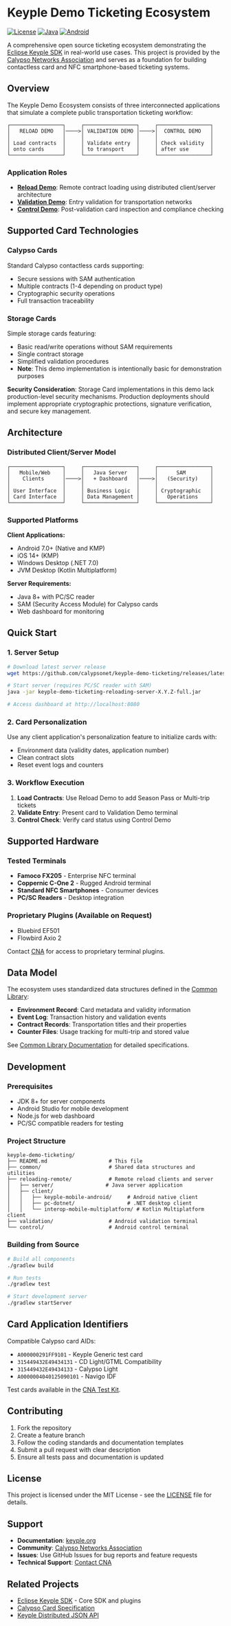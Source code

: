 # Keyple Demo Ticketing Ecosystem

[![License](https://img.shields.io/badge/license-MIT-blue.svg)](LICENSE)
[![Java](https://img.shields.io/badge/java-8%2B-orange.svg)](https://openjdk.java.net/)
[![Android](https://img.shields.io/badge/android-7.0%2B-green.svg)](https://developer.android.com/)

A comprehensive open source ticketing ecosystem demonstrating the [Eclipse Keyple SDK](https://keyple.org) in real-world use cases. This project is provided by the [Calypso Networks Association](https://calypsonet.org) and serves as a foundation for building contactless card and NFC smartphone-based ticketing systems.

## Overview

The Keyple Demo Ecosystem consists of three interconnected applications that simulate a complete public transportation ticketing workflow:

```
┌─────────────────┐     ┌─────────────────┐     ┌─────────────────┐
│   RELOAD DEMO   │────>│ VALIDATION DEMO │────>│  CONTROL DEMO   │
│                 │     │                 │     │                 │
│ Load contracts  │     │ Validate entry  │     │ Check validity  │
│ onto cards      │     │ to transport    │     │ after use       │
└─────────────────┘     └─────────────────┘     └─────────────────┘
```

### Application Roles

- **[Reload Demo](reloading-remote/)**: Remote contract loading using distributed client/server architecture
- **[Validation Demo](validation/)**: Entry validation for transportation networks
- **[Control Demo](control/)**: Post-validation card inspection and compliance checking

## Supported Card Technologies

### Calypso Cards
Standard Calypso contactless cards supporting:
- Secure sessions with SAM authentication
- Multiple contracts (1-4 depending on product type)
- Cryptographic security operations
- Full transaction traceability

### Storage Cards
Simple storage cards featuring:
- Basic read/write operations without SAM requirements
- Single contract storage
- Simplified validation procedures
- **Note**: This demo implementation is intentionally basic for demonstration purposes

**Security Consideration**: Storage Card implementations in this demo lack production-level security mechanisms. Production deployments should implement appropriate cryptographic protections, signature verification, and secure key management.

## Architecture

### Distributed Client/Server Model
```
┌─────────────────┐     ┌─────────────────┐     ┌─────────────────┐
│   Mobile/Web    │     │   Java Server   │     │      SAM        │
│    Clients      │────>│   + Dashboard   │────>│   (Security)    │
│                 │     │                 │     │                 │
│ User Interface  │     │ Business Logic  │     │ Cryptographic   │
│ Card Interface  │     │ Data Management │     │   Operations    │
└─────────────────┘     └─────────────────┘     └─────────────────┘
```

### Supported Platforms

**Client Applications:**
- Android 7.0+ (Native and KMP)
- iOS 14+ (KMP)
- Windows Desktop (.NET 7.0)
- JVM Desktop (Kotlin Multiplatform)

**Server Requirements:**
- Java 8+ with PC/SC reader
- SAM (Security Access Module) for Calypso cards
- Web dashboard for monitoring

## Quick Start

### 1. Server Setup
```bash
# Download latest server release
wget https://github.com/calypsonet/keyple-demo-ticketing/releases/latest

# Start server (requires PC/SC reader with SAM)
java -jar keyple-demo-ticketing-reloading-server-X.Y.Z-full.jar

# Access dashboard at http://localhost:8080
```

### 2. Card Personalization
Use any client application's personalization feature to initialize cards with:
- Environment data (validity dates, application number)
- Clean contract slots
- Reset event logs and counters

### 3. Workflow Execution
1. **Load Contracts**: Use Reload Demo to add Season Pass or Multi-trip tickets
2. **Validate Entry**: Present card to Validation Demo terminal
3. **Control Check**: Verify card status using Control Demo

## Supported Hardware

### Tested Terminals
- **Famoco FX205** - Enterprise NFC terminal
- **Coppernic C-One 2** - Rugged Android terminal
- **Standard NFC Smartphones** - Consumer devices
- **PC/SC Readers** - Desktop integration

### Proprietary Plugins (Available on Request)
- Bluebird EF501
- Flowbird Axio 2

Contact [CNA](https://calypsonet.org/contact-us/) for access to proprietary terminal plugins.

## Data Model

The ecosystem uses standardized data structures defined in the [Common Library](common/):

- **Environment Record**: Card metadata and validity information
- **Event Log**: Transaction history and validation events
- **Contract Records**: Transportation titles and their properties
- **Counter Files**: Usage tracking for multi-trip and stored value

See [Common Library Documentation](common/README.md) for detailed specifications.

## Development

### Prerequisites
- JDK 8+ for server components
- Android Studio for mobile development
- Node.js for web dashboard
- PC/SC compatible readers for testing

### Project Structure
```
keyple-demo-ticketing/
├── README.md                    # This file
├── common/                      # Shared data structures and utilities
├── reloading-remote/            # Remote reload clients and server
│   ├── server/                 # Java server application
│   ├── client/
│   │   ├── keyple-mobile-android/     # Android native client
│   │   ├── pc-dotnet/                 # .NET desktop client  
│   │   └── interop-mobile-multiplatform/ # Kotlin Multiplatform client
├── validation/                  # Android validation terminal
└── control/                     # Android control terminal
```

### Building from Source
```bash
# Build all components
./gradlew build

# Run tests
./gradlew test

# Start development server
./gradlew startServer
```

## Card Application Identifiers

Compatible Calypso card AIDs:
- `A000000291FF9101` - Keyple Generic test card
- `315449432E49434131` - CD Light/GTML Compatibility
- `315449432E49434133` - Calypso Light
- `A0000004040125090101` - Navigo IDF

Test cards available in the [CNA Test Kit](https://calypsonet.org/technical-support-documentation/).

## Contributing

1. Fork the repository
2. Create a feature branch
3. Follow the coding standards and documentation templates
4. Submit a pull request with clear description
5. Ensure all tests pass and documentation is updated

## License

This project is licensed under the MIT License - see the [LICENSE](LICENSE) file for details.

## Support

- **Documentation**: [keyple.org](https://keyple.org)
- **Community**: [Calypso Networks Association](https://calypsonet.org)
- **Issues**: Use GitHub Issues for bug reports and feature requests
- **Technical Support**: [Contact CNA](https://calypsonet.org/contact-us/)

## Related Projects

- [Eclipse Keyple SDK](https://keyple.org) - Core SDK and plugins
- [Calypso Card Specification](https://calypsonet.org/technical-specifications/)
- [Keyple Distributed JSON API](https://keyple.org/learn/user-guide/distributed-json-api-1-0/)